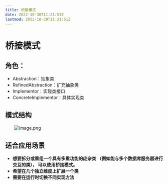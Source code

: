```yaml
---
title: 桥接模式
date: 2022-10-30T11:21:51Z
lastmod: 2022-10-30T11:21:51Z
---
```


# 桥接模式

## 角色：

- Abstraction：抽象类
- RefinedAbstraction：扩充抽象类
- Implementor：实现类接口
- ConcreteImplementor：具体实现类

## 模式结构

　　![image.png](assets/net-img-1602920769113-5b1bf8b5-f2b3-4a36-948b-721849b796d7-20221030124537-xtsxn6h.png)

## 适合应用场景

- **想要拆分或重组一个具有多重功能的庞杂类 （例如能与多个数据库服务器进行交互的类）， 可以使用桥接模式。**
- **希望在几个独立维度上扩展一个类**
- **需要在运行时切换不同实现方法**

